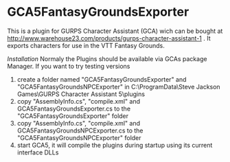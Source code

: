 # GCA5FantasyGroundsExporter
This is a plugin for GURPS Character Assistant (GCA) wich can be bought at http://www.warehouse23.com/products/gurps-character-assistant-1 .
It exports characters for use in the VTT Fantasy Grounds.

*Installation*
Normaly the Plugins should be available via GCAs package Manager.
If you want to try testing versions 
1. create a folder named "GCA5FantasyGroundsExporter" and "GCA5FantasyGroundsNPCExporter" in C:\ProgramData\Steve Jackson Games\GURPS Character Assistant 5\plugins
2. copy "AssemblyInfo.cs", "compile.xml" and GCA5FantasyGroundsExporter.cs to the "GCA5FantasyGroundsExporter" folder
3. copy "AssemblyInfo.cs", "compile.xml" and GCA5FantasyGroundsNPCExporter.cs to the "GCA5FantasyGroundsNPCExporter" folder
4. start GCA5, it will compile the plugins during startup using its current interface DLLs
